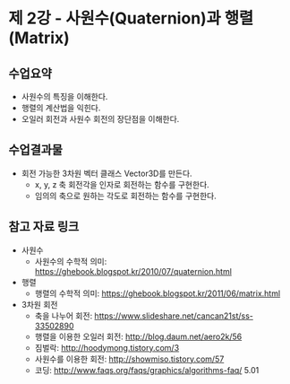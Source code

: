 # 제 2강 - 사원수(Quaternion)과 행렬(Matrix)
## 수업요약
- 사원수의 특징을 이해한다.
- 행렬의 계산법을 익힌다.
- 오일러 회전과 사원수 회전의 장단점을 이해한다.

## 수업결과물
- 회전 가능한 3차원 벡터 클래스 Vector3D를 만든다.
  - x, y, z 축 회전각을 인자로 회전하는 함수를 구현한다.
  - 임의의 축으로 원하는 각도로 회전하는 함수를 구현한다.

## 참고 자료 링크
- 사원수  
  - 사원수의 수학적 의미: https://ghebook.blogspot.kr/2010/07/quaternion.html
- 행렬
  - 행렬의 수학적 의미: https://ghebook.blogspot.kr/2011/06/matrix.html
- 3차원 회전
  - 축을 나누어 회전: https://www.slideshare.net/cancan21st/ss-33502890
  - 행렬을 이용한 오일러 회전: http://blog.daum.net/aero2k/56
  - 짐벌락: http://hoodymong.tistory.com/3
  - 사원수를 이용한 회전: http://showmiso.tistory.com/57
  - 코딩: http://www.faqs.org/faqs/graphics/algorithms-faq/ 5.01
  